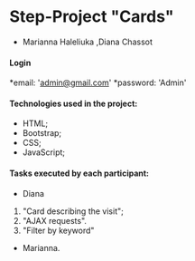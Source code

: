 # Step-Project "Cards"

* Marianna Haleliuka ,Diana Chassot

#### Login
*email: 'admin@gmail.com'
*password: 'Admin'

#### Technologies used in the project:
* HTML;
* Bootstrap;
* CSS;
* JavaScript;

#### Tasks executed by each participant:
*  Diana

1. "Card describing the visit";
2. "AJAX requests".
3. "Filter by keyword"

*  Marianna.

<!-- Данные Марианны -->
